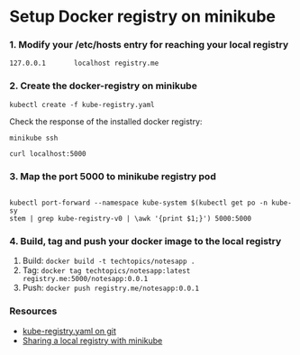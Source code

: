 # Setup Docker registry on minikube

### 1. Modify your /etc/hosts entry for reaching your local registry

``127.0.0.1       localhost registry.me``


### 2. Create the docker-registry on minikube 

``kubectl create -f kube-registry.yaml``

Check the response of the installed docker registry:

```minikube ssh```

```curl localhost:5000```

### 3. Map the port 5000 to minikube registry pod

<code>
kubectl port-forward --namespace kube-system $(kubectl get po -n kube-sy
stem | grep kube-registry-v0 | \awk '{print $1;}') 5000:5000
</code>

### 4. Build, tag and push your docker image to the local registry

1. Build:  ```docker build -t techtopics/notesapp .```   
1. Tag: ```docker tag techtopics/notesapp:latest registry.me:5000/notesapp:0.0.1```
1. Push: ```docker push registry.me/notesapp:0.0.1```

### Resources

* [kube-registry.yaml on git](https://gist.github.com/coco98/b750b3debc6d517308596c248daf3bb1)
* [Sharing a local registry with minikube](https://hasura.io/blog/sharing-a-local-registry-for-minikube-37c7240d0615/)